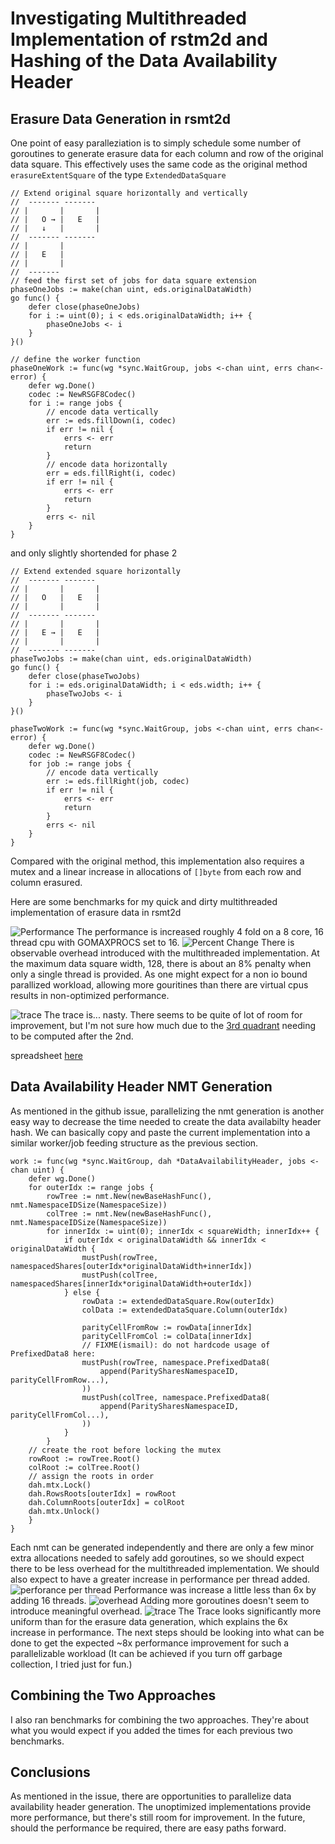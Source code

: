# Investigating Multithreaded Implementation of rstm2d and Hashing of the Data Availability Header

## Erasure Data Generation in rsmt2d

One point of easy paralleziation is to simply schedule some number of goroutines to generate erasure data for each column and row of the original data square. This effectively uses the same code as the original method `erasureExtentSquare` of the type `ExtendedDataSquare`

```Golang
// Extend original square horizontally and vertically
//  ------- -------
// |       |       |
// |   O → |   E   |
// |   ↓   |       |
//  ------- -------
// |       |
// |   E   |
// |       |
//  -------
// feed the first set of jobs for data square extension
phaseOneJobs := make(chan uint, eds.originalDataWidth)
go func() {
    defer close(phaseOneJobs)
    for i := uint(0); i < eds.originalDataWidth; i++ {
        phaseOneJobs <- i
    }
}()

// define the worker function
phaseOneWork := func(wg *sync.WaitGroup, jobs <-chan uint, errs chan<- error) {
    defer wg.Done()
    codec := NewRSGF8Codec()
    for i := range jobs {
        // encode data vertically
        err := eds.fillDown(i, codec)
        if err != nil {
            errs <- err
            return
        }
        // encode data horizontally
        err = eds.fillRight(i, codec)
        if err != nil {
            errs <- err
            return
        }
        errs <- nil
    }
}
```
and only slightly shortended for phase 2
```Golang
// Extend extended square horizontally
//  ------- -------
// |       |       |
// |   O   |   E   |
// |       |       |
//  ------- -------
// |       |       |
// |   E → |   E   |
// |       |       |
//  ------- -------
phaseTwoJobs := make(chan uint, eds.originalDataWidth)
go func() {
    defer close(phaseTwoJobs)
    for i := eds.originalDataWidth; i < eds.width; i++ {
        phaseTwoJobs <- i
    }
}()

phaseTwoWork := func(wg *sync.WaitGroup, jobs <-chan uint, errs chan<- error) {
    defer wg.Done()
    codec := NewRSGF8Codec()
    for job := range jobs {
        // encode data vertically
        err := eds.fillRight(job, codec)
        if err != nil {
            errs <- err
            return
        }
        errs <- nil
    }
}
```
Compared with the original method, this implementation also requires a mutex and a linear increase in allocations of `[]byte` from each row and column erasured.

Here are some benchmarks for my quick and dirty multithreaded implementation of erasure data in rsmt2d

![Performance](performance.png) 
The performance is increased roughly 4 fold on a 8 core, 16 thread cpu with GOMAXPROCS set to 16.
![Percent Change](overhead_erasure.png)
There is observable overhead introduced with the multithreaded implementation. At the maximum data square width, 128, there is about an 8% penalty when only a single thread is provided. As one might expect for a non io bound parallized workload, allowing more gouritines than there are virtual cpus results in non-optimized performance.

![trace](multithread_8_trace.png)
The trace is... nasty. There seems to be quite of lot of room for improvement, but I'm not sure how much due to the [3rd quadrant](https://github.com/lazyledger/lazyledger-specs/blob/master/specs/figures/rs2d_quadrants.svg) needing to be computed after the 2nd.

spreadsheet [here](https://docs.google.com/spreadsheets/d/1oLfHhEMRSsz99A26wBLddiLgaZiJN0P9c4y1hoHj2IE/edit?usp=sharing)

## Data Availability Header NMT Generation
As mentioned in the github issue, parallelizing the nmt generation is another easy way to decrease the time needed to create the data availabilty header hash. We can basically copy and paste the current implementation into a similar worker/job feeding structure as the previous section.
```Golang
work := func(wg *sync.WaitGroup, dah *DataAvailabilityHeader, jobs <-chan uint) {
    defer wg.Done()
    for outerIdx := range jobs {
        rowTree := nmt.New(newBaseHashFunc(), nmt.NamespaceIDSize(NamespaceSize))
        colTree := nmt.New(newBaseHashFunc(), nmt.NamespaceIDSize(NamespaceSize))
        for innerIdx := uint(0); innerIdx < squareWidth; innerIdx++ {
            if outerIdx < originalDataWidth && innerIdx < originalDataWidth {
                mustPush(rowTree, namespacedShares[outerIdx*originalDataWidth+innerIdx])
                mustPush(colTree, namespacedShares[innerIdx*originalDataWidth+outerIdx])
            } else {
                rowData := extendedDataSquare.Row(outerIdx)
                colData := extendedDataSquare.Column(outerIdx)

                parityCellFromRow := rowData[innerIdx]
                parityCellFromCol := colData[innerIdx]
                // FIXME(ismail): do not hardcode usage of PrefixedData8 here:
                mustPush(rowTree, namespace.PrefixedData8(
                    append(ParitySharesNamespaceID, parityCellFromRow...),
                ))
                mustPush(colTree, namespace.PrefixedData8(
                    append(ParitySharesNamespaceID, parityCellFromCol...),
                ))
            }
        }
    // create the root before locking the mutex
    rowRoot := rowTree.Root()
    colRoot := colTree.Root()
    // assign the roots in order
    dah.mtx.Lock()
    dah.RowsRoots[outerIdx] = rowRoot
    dah.ColumnRoots[outerIdx] = colRoot
    dah.mtx.Unlock()
    }
}
```
Each nmt can be generated independently and there are only a few minor extra allocations needed to safely add goroutines, so we should expect there to be less overhead for the multithreaded implementation. We should also expect to have a greater increase in performance per thread added.
![perforance per thread](performance_per_thread_nmt.png)
Performance was increase a little less than 6x by adding 16 threads.
![overhead](overhead_nmt.png)
Adding more goroutines doesn't seem to introduce meaningful overhead.
![trace](nmt_trace.png)
The Trace looks significantly more uniform than for the erasure data generation, which explains the 6x increase in performance. The next steps should be looking into what can be done to get the expected ~8x performance improvement for such a parallelizable workload (It can be achieved if you turn off garbage collection, I tried just for fun.)

## Combining the Two Approaches
I also ran benchmarks for combining the two approaches. They're about what you would expect if you added the times for each previous two benchmarks.

## Conclusions
As mentioned in the issue, there are opportunities to parallelize data availability header generation. The unoptimized implementations provide more performance, but there's still room for improvement. In the future, should the performance be required, there are easy paths forward.




